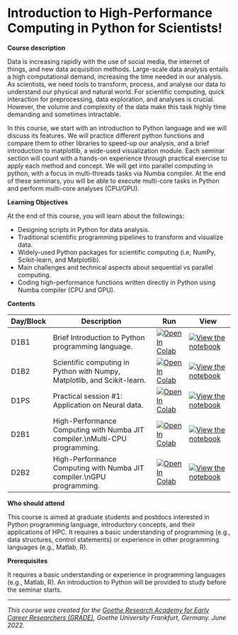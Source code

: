 # Introduction to High-Performance Computing in Python for Scientists!


**Course description**

Data is increasing rapidly with the use of social media, the internet of things, and new data acquisition methods. Large-scale data analysis entails a high computational demand, increasing the time needed in our analysis. As scientists, we need tools to transform, process, and analyse our data to understand our physical and natural world. For scientific computing, quick interaction for preprocessing, data exploration, and analyses is crucial. However, the volume and complexity of the data make this task highly time demanding and sometimes intractable.

In this course, we start with an introduction to Python language and we will discuss its features. We will practice different python functions and compare them to other libraries to speed-up our analysis, and a brief introduction to matplotlib, a wide-used visualization module. Each seminar section will count with a hands-on experience through practical exercise to apply each method and concept. We will get into parallel computing in python, with a focus in multi-threads tasks via Numba compiler. At the end of these seminars, you will be able to execute multi-core tasks in Python and perform multi-core analyses (CPU/GPU).

**Learning Objectives**

At the end of this course, you will learn about the followings:

+ Designing scripts in Python for data analysis.
+ Traditional scientific programming pipelines to transform and visualize data.
+ Widely-used Python packages for scientific computing (i.e, NumPy, Scikit-learn, and Matplotlib).
+ Main challenges and technical aspects about sequential vs parallel computing.
+ Coding high-performance functions written directly in Python using Numba compiler (CPU and GPU).

**Contents**

| Day/Block | Description | Run | View |
| - | --- | ---  | ---- |
| D1B1 | Brief Introduction to Python programming language. | [![Open In Colab](https://colab.research.google.com/assets/colab-badge.svg)](https://colab.research.google.com/github/bsotomayorg/Intro_HPC_Python/blob/main/notebooks/01%20-%20Python_Essentials.ipynb) | [![View the notebook](https://img.shields.io/badge/render-nbviewer-orange.svg)](https://nbviewer.jupyter.org/github/bsotomayorg/Intro_HPC_Python/blob/main/notebooks/01%20-%20Python_Essentials.ipynb?flush_cache=true) |
| D1B2 | Scientific computing in Python with Numpy, </br>Matplotlib, and Scikit-learn. | [![Open In Colab](https://colab.research.google.com/assets/colab-badge.svg)](https://colab.research.google.com/github/bsotomayorg/Intro_HPC_Python/blob/main/notebooks/02%20-%20Scientific_Computing_with_Python.ipynb) | [![View the notebook](https://img.shields.io/badge/render-nbviewer-orange.svg)](https://nbviewer.jupyter.org/github/bsotomayorg/Intro_HPC_Python/blob/main/notebooks/02%20-%20Scientific_Computing_with_Python.ipynb?flush_cache=true) |
| D1PS | Practical session #1: Application on Neural data. | [![Open In Colab](https://colab.research.google.com/assets/colab-badge.svg)](https://colab.research.google.com/github/bsotomayorg/Intro_HPC_Python/blob/main/notebooks/03%20-%20Practical_Session_Neural_Dataset.ipynb) | [![View the notebook](https://img.shields.io/badge/render-nbviewer-orange.svg)](https://nbviewer.jupyter.org/github/bsotomayorg/Intro_HPC_Python/blob/main/notebooks/03%20-%20Practical_Session_Neural_Dataset.ipynb?flush_cache=true) |
| D2B1 | High-Performance Computing with Numba JIT compiler.\nMulti-CPU programming. | [![Open In Colab](https://colab.research.google.com/assets/colab-badge.svg)](https://colab.research.google.com/github/bsotomayorg/Intro_HPC_Python/blob/main/notebooks/04%20-%20Multi-CPU_programming_in_Python.ipynb) | [![View the notebook](https://img.shields.io/badge/render-nbviewer-orange.svg)](https://nbviewer.jupyter.org/github/bsotomayorg/Intro_HPC_Python/blob/main/notebooks/04%20-%20Multi-CPU_programming_in_Python.ipynb?flush_cache=true) |
| D2B2 | High-Performance Computing with Numba JIT compiler.\nGPU programming. | [![Open In Colab](https://colab.research.google.com/assets/colab-badge.svg)](https://colab.research.google.com/github/bsotomayorg/Intro_HPC_Python/blob/main/notebooks/05%20-%20GPU_programming_in_Python.ipynb) | [![View the notebook](https://img.shields.io/badge/render-nbviewer-orange.svg)](https://nbviewer.jupyter.org/github/bsotomayorg/Intro_HPC_Python/blob/main/notebooks/05%20-%20GPU_programming_in_Python.ipynb?flush_cache=true) |


**Who should attend**

This course is aimed at graduate students and postdocs interested in Python programming language, introductory concepts, and their applications of HPC. It requires a basic understanding of programming (e.g., data structures, control statements) or experience in other programming languages (e.g., Matlab, R).

**Prerequisites**

It requires a basic understanding or experience in programming languages (e.g., Matlab, R). An introduction to Python will be provided to study before the seminar starts.

---

_This course was created for the [Goethe Research Academy for Early Career Researchers (GRADE)](https://www.goethe-university-frankfurt.de/), Goethe University Frankfurt, Germany. June 2022._
